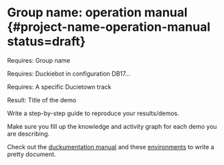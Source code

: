 # Group name: operation manual {#project-name-operation-manual status=draft}

<div class='requirements' markdown="1">

Requires: Group name

Requires: Duckiebot in configuration DB17...

Requires: A specific Ducietown track

Result: Title of the demo

</div>

Write a step-by-step guide to reproduce your results/demos.

Make sure you fill up the knowledge and activity graph for each demo you are describing.

Check out the [duckumentation manual](#documentation-manual) and these [environments](#special-pars) to write a pretty document.
